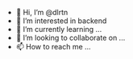 - 👋 Hi, I’m @dlrtn
- 👀 I’m interested in backend
- 🌱 I’m currently learning ...
- 💞️ I’m looking to collaborate on ...
- 📫 How to reach me ...

<!---
dlrtn/dlrtn is a ✨ special ✨ repository because its `README.md` (this file) appears on your GitHub profile.
You can click the Preview link to take a look at your changes.
--->
